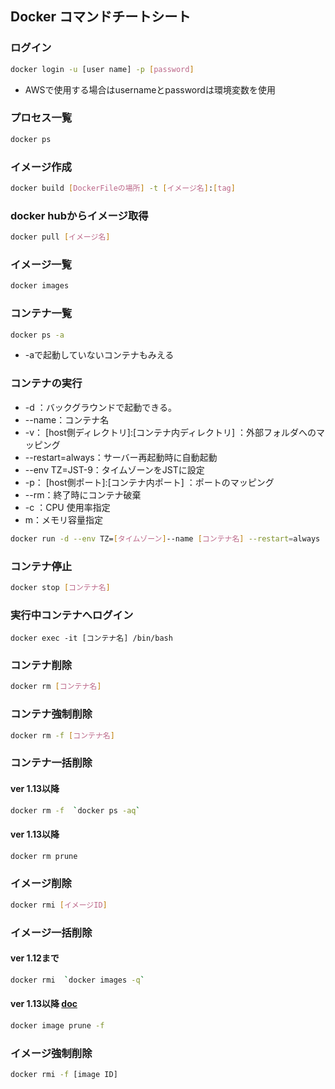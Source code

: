 
## Docker コマンドチートシート

### ログイン
```sh
docker login -u [user name] -p [password]
```
- AWSで使用する場合はusernameとpasswordは環境変数を使用

### プロセス一覧
```sh
docker ps
```

### イメージ作成
```sh
docker build [DockerFileの場所] -t [イメージ名]:[tag]
```

### docker hubからイメージ取得
```sh
docker pull [イメージ名]
```

### イメージ一覧
```sh
docker images
```

### コンテナ一覧
```sh
docker ps -a
```
- -aで起動していないコンテナもみえる

### コンテナの実行

- -d ：バックグラウンドで起動できる。
- --name：コンテナ名
- -v： [host側ディレクトリ]:[コンテナ内ディレクトリ] ：外部フォルダへのマッピング
- --restart=always：サーバー再起動時に自動起動
- --env TZ=JST-9：タイムゾーンをJSTに設定
- -p： [host側ポート]:[コンテナ内ポート] ：ポートのマッピング
- --rm：終了時にコンテナ破棄
- -c ：CPU 使用率指定
- m：メモリ容量指定

```sh
docker run -d --env TZ=[タイムゾーン]--name [コンテナ名] --restart=always -p 80:8080 -p 50000:50000 -v  [host側ディレクトリ]:[コンテナ内ディレクトリ]  [イメージ名]
```

### コンテナ停止
```sh
docker stop [コンテナ名]
```

### 実行中コンテナへログイン
```
docker exec -it [コンテナ名] /bin/bash
```

### コンテナ削除
```sh
docker rm [コンテナ名]
```

### コンテナ強制削除
```sh
docker rm -f [コンテナ名]
```

### コンテナ一括削除
#### ver 1.13以降
```sh
docker rm -f  `docker ps -aq`
```
#### ver 1.13以降
```sh
docker rm prune
```

### イメージ削除
```sh
docker rmi [イメージID]
```

### イメージ一括削除
#### ver 1.12まで
```sh
docker rmi  `docker images -q`
```
#### ver 1.13以降 [doc](https://docs.docker.com/engine/reference/commandline/image_prune/#description)
```sh
docker image prune -f
```

### イメージ強制削除
```sh
docker rmi -f [image ID]
```

